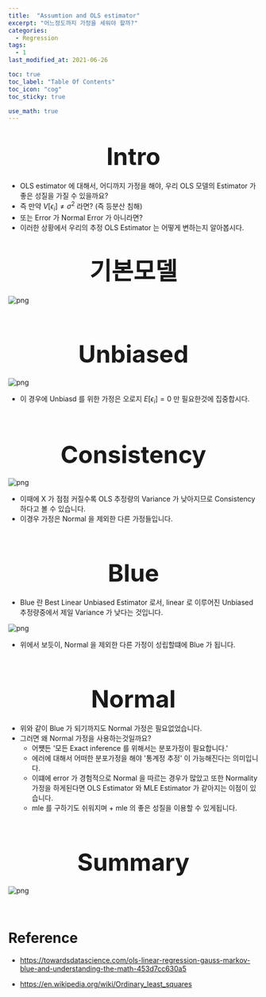 ```yaml
---
title:  "Assumtion and OLS estimator"
excerpt: "어느정도까지 가정을 세워야 할까?"
categories:
  - Regression
tags:
  - 1
last_modified_at: 2021-06-26

toc: true
toc_label: "Table Of Contents"
toc_icon: "cog"
toc_sticky: true

use_math: true
---
```


# <center><font size="10">Intro</font></center>

- OLS estimator 에 대해서, 어디까지 가정을 해야, 우리 OLS 모델의 Estimator 가 좋은 성질을 가질 수 있을까요?
- 즉 만약 $V[\epsilon_i] \not= \sigma ^2$ 라면? (즉 등분산 침해)
- 또는 Error 가 Normal Error 가 아니라면? 
- 이러한 상황에서 우리의 추정 OLS Estimator 는 어떻게 변하는지 알아봅시다. 



# <center><font size="10">기본모델</font></center>

![png](/assets/images/Stat/2_1.png)

<br>

# <center><font size="10">Unbiased</font></center>

![png](/assets/images/Stat/2_2.png)

- 이 경우에 Unbiasd 를 위한 가정은 오로지 $E[\epsilon_i]=0$  만 필요한것에 집중합시다.

<br>

# <center><font size="10">Consistency</font></center>

![png](/assets/images/Stat/2_3.png)

- 이때에 X 가 점점 커질수록 OLS 추정량의 Variance 가 낮아지므로 Consistency 하다고 볼 수 있습니다. 
- 이경우 가정은 Normal 을 제외한 다른 가정들입니다. 

<br>

# <center><font size="10">Blue</font></center>

- Blue 란 Best Linear Unbiased Estimator 로서, linear 로 이루어진 Unbiased 추정량중에서 제일 Variance 가 낮다는 것입니다. 

![png](/assets/images/Stat/2_4.png)

- 위에서 보듯이, Normal 을 제외한 다른 가정이 성립할떄에 Blue 가 됩니다.

<br>

# <center><font size="10">Normal</font></center>

- 위와 같이 Blue 가 되기까지도 Normal 가정은 필요없었습니다. 
- 그러면 왜 Normal 가정을 사용하는것일까요? 
  - 어쩃든 '모든 Exact inference 를 위해서는 분포가정이 필요합니다.'
  - 에러에 대해서 어떠한 분포가정을 해야 '통계정 추정' 이 가능해진다는 의미입니다. 
  - 이떄에 error 가 경험적으로 Normal 을 따르는 경우가 많았고 또한 Normality 가정을 하게된다면 OLS Estimator 와 MLE Estimator 가 같아지는 이점이 있습니다. 
  - mle 를 구하기도 쉬워지며 + mle 의 좋은 성질을 이용할 수 있게됩니다.

<Br>

# <center><font size="10">Summary</font></center>

![png](/assets/images/Stat/2_5.png)

<br>

# Reference

- https://towardsdatascience.com/ols-linear-regression-gauss-markov-blue-and-understanding-the-math-453d7cc630a5

- https://en.wikipedia.org/wiki/Ordinary_least_squares
